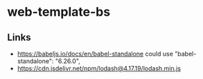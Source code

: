 # web-template-bs

## Links
- https://babeljs.io/docs/en/babel-standalone
could use "babel-standalone": "6.26.0",
- https://cdn.jsdelivr.net/npm/lodash@4.17.19/lodash.min.js
